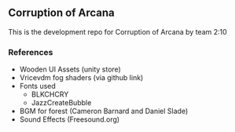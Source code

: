 ## Corruption of Arcana ##

This is the development repo for Corruption of Arcana by team 2:10

### References ###
- Wooden UI Assets (unity store)
- Vricevdm fog shaders (via github link)
- Fonts used
   - BLKCHCRY
   - JazzCreateBubble
- BGM for forest (Cameron Barnard and Daniel Slade)
- Sound Effects (Freesound.org)
